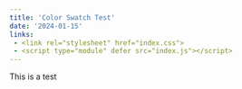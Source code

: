 ```yaml
---
title: 'Color Swatch Test'
date: '2024-01-15'
links:
 - <link rel="stylesheet" href="index.css">
 - <script type="module" defer src="index.js"></script>
---
```


This is a test

<div id="react-root"></div>